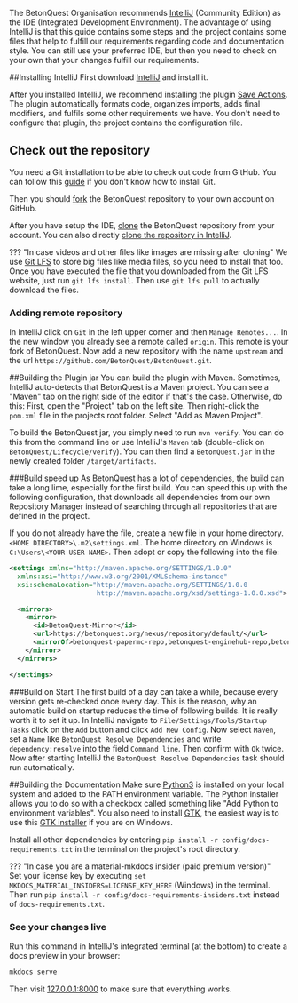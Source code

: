 The BetonQuest Organisation recommends <a href="https://www.jetbrains.com/idea/" target="_blank">IntelliJ</a>
(Community Edition) as the IDE (Integrated Development Environment).
The advantage of using IntelliJ is that this guide contains some steps and the project contains some files
that help to fulfill our requirements regarding code and documentation style.
You can still use your preferred IDE, but then you need to check on your own that your changes fulfill our requirements.

##Installing IntelliJ 
First download <a href="https://www.jetbrains.com/idea/download/" target="_blank">IntelliJ</a> and install it.

After you installed IntelliJ, we recommend installing the plugin
<a href="https://plugins.jetbrains.com/plugin/7642-save-actions" target="_blank">Save Actions</a>.
The plugin automatically formats code, organizes imports, adds final modifiers, and fulfils some other requirements we have.
You don't need to configure that plugin, the project contains the configuration file.

## Check out the repository
You need a Git installation to be able to check out code from GitHub.
You can follow this <a href="https://docs.github.com/en/get-started/quickstart/set-up-git" target="_blank">guide</a>
if you don't know how to install Git.  

Then you should <a href="https://docs.github.com/en/get-started/quickstart/fork-a-repo" target="_blank">fork</a>
the BetonQuest repository to your own account on GitHub.

After you have setup the IDE,
<a href="https://docs.github.com/en/github/creating-cloning-and-archiving-repositories/cloning-a-repository-from-github/cloning-a-repository" target="_blank">clone</a>
the BetonQuest repository from your account. You can also directly
<a href="https://blog.jetbrains.com/idea/2020/10/clone-a-project-from-github/" target="_blank">clone the repository in IntelliJ</a>.

??? "In case videos and other files like images are missing after cloning"
    We use <a href="https://git-lfs.github.com/" target="_blank">Git LFS</a> to store big files like media files, so you need to install that too.
    Once you have executed the file that you downloaded from the Git LFS website, just run `git lfs install`.
    Then use `git lfs pull` to actually download the files.

### Adding remote repository
In IntelliJ click on `Git` in the left upper corner and then `Manage Remotes...`.
In the new window you already see a remote called `origin`. This remote is your fork of BetonQuest.
Now add a new repository with the name `upstream` and the url `https://github.com/BetonQuest/BetonQuest.git`.

##Building the Plugin jar
You can build the plugin with Maven. Sometimes, IntelliJ auto-detects that BetonQuest is a Maven project. You can see
a "Maven" tab on the right side of the editor if that's the case. Otherwise, do this:
First, open the "Project" tab on the left site. Then right-click the `pom.xml` file in the projects root folder. 
Select "Add as Maven Project". 

To build the BetonQuest jar, you simply need to run `mvn verify`.
You can do this from the command line or use IntelliJ's `Maven` tab (double-click on `BetonQuest/Lifecycle/verify`).
You can then find a `BetonQuest.jar` in the newly created folder `/target/artifacts`.

###Build speed up
As BetonQuest has a lot of dependencies, the build can take a long lime, especially for the first build.
You can speed this up with the following configuration, that downloads all dependencies from our own Repository Manager
instead of searching through all repositories that are defined in the project.

If you do not already have the file, create a new file in your home directory. `<HOME DIRECTORY>\.m2\settings.xml`.
The home directory on Windows is `C:\Users\<YOUR USER NAME>`.
Then adopt or copy the following into the file:

````XML
<settings xmlns="http://maven.apache.org/SETTINGS/1.0.0"
  xmlns:xsi="http://www.w3.org/2001/XMLSchema-instance"
  xsi:schemaLocation="http://maven.apache.org/SETTINGS/1.0.0
                      http://maven.apache.org/xsd/settings-1.0.0.xsd">

  <mirrors>
    <mirror>
      <id>BetonQuest-Mirror</id>
      <url>https://betonquest.org/nexus/repository/default/</url>
      <mirrorOf>betonquest-papermc-repo,betonquest-enginehub-repo,betonquest-heroes-repo,betonquest-lumine-repo,betonquest-citizensnpcs-repo,betonquest-codemc-repo,betonquest-placeholderapi-repo,betonquest-dmulloy2-repo,betonquest-lichtspiele-repo,betonquest-elmakers-repo,betonquest-jitpack-repo,betonquest-sonatype-releases-repo,betonquest-sonatype-snapshots-repo</mirrorOf>
    </mirror>
  </mirrors>

</settings>
````

###Build on Start
The first build of a day can take a while, because every version gets re-checked once every day.
This is the reason, why an automatic build on startup reduces the time of following builds. It is really worth it to set it up.
In IntelliJ navigate to `File/Settings/Tools/Startup Tasks` click on the `Add` button and click `Add New Config`.
Now select `Maven`, set a `Name` like `BetonQuest Resolve Dependencies` and write `dependency:resolve`
into the field `Command line`. Then confirm with `Ok` twice.
Now after starting IntelliJ the `BetonQuest Resolve Dependencies` task should run automatically.


##Building the Documentation
Make sure <a href="https://www.python.org/downloads/" target="_blank">Python3</a> is installed on your local system
and added to the PATH environment variable. The Python installer allows you to do so with a checkbox called something like
"Add Python to environment variables".
You also need to install <a href="https://www.gtk.org/" target="_blank">GTK</a>, the easiest way is to use this 
<a href="https://github.com/tschoonj/GTK-for-Windows-Runtime-Environment-Installer/" target="_blank">GTK installer</a>
if you are on Windows. 

Install all other dependencies by entering `pip install -r config/docs-requirements.txt` in the terminal on the project's root directory.

??? "In case you are a material-mkdocs insider (paid premium version)"  
    Set your license key by executing `set MKDOCS_MATERIAL_INSIDERS=LICENSE_KEY_HERE` (Windows) in the terminal.
    Then run `pip install -r config/docs-requirements-insiders.txt` instead of `docs-requirements.txt`.

### See your changes live
Run this command in IntelliJ's integrated terminal (at the bottom) to create a docs preview in your browser:

```BASH
mkdocs serve
```

Then visit <a href="http://127.0.0.1:8000" target="_blank">127.0.0.1:8000</a> to make sure that everything works.

